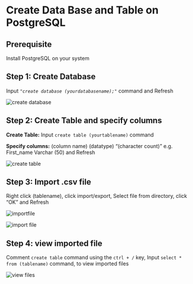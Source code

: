 # **Create Data Base and Table on PostgreSQL**

## **Prerequisite**
Install PostgreSQL on your system

## **Step 1: Create Database**
Input *`"create database (yourdatabasename);"`* command and Refresh

![create database](https://github.com/xlancelo1t/Create-Table-on-SQL/assets/144808452/2a06c357-3ed3-4e7a-897a-73f9d16c5009)

## **Step 2: Create Table and specify columns**
**Create Table:** Input `create table (yourtablename)` command

**Specify columns:** (column name) (datatype) “(character count)”
e.g. First_name Varchar (50) and Refresh

![create table](https://github.com/xlancelo1t/Create-Table-on-SQL/assets/144808452/016118ef-0ad0-41b5-91e6-220c749fb736)

## **Step 3: Import .csv file**
Right click (tablename), click import/export,
Select file from directory, click “OK” and Refresh

![importfile](https://github.com/xlancelo1t/Create-Table-on-SQL/assets/144808452/de2fdcca-d029-4ac7-b642-966abaa2e9fa)

![import file](https://github.com/xlancelo1t/Create-Table-on-SQL/assets/144808452/2705dd27-508b-49c1-a99b-077ce6ed5b41)

## **Step 4: view imported file**
Comment `create table` command using the `ctrl + /` key,
Input `select * from (tablename)` command, to view imported files

![view files](https://github.com/xlancelo1t/Create-Table-on-SQL/assets/144808452/4848f590-fb3b-4c6a-b416-739e493505c3)
